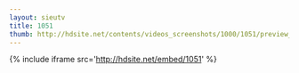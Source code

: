 ```yaml
---
layout: sieutv
title: 1051
thumb: http://hdsite.net/contents/videos_screenshots/1000/1051/preview_360p.mp4.jpg
---
```

{% include iframe src='http://hdsite.net/embed/1051' %}
 
